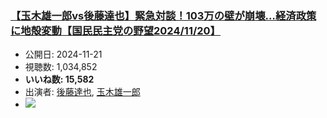### [【玉木雄一郎vs後藤達也】緊急対談！103万の壁が崩壊…経済政策に地殻変動【国民民主党の野望2024/11/20】](https://www.youtube.com/watch?v=F4WmVdF4M8c)
-   公開日: 2024-11-21
-   視聴数: 1,034,852
-   **いいね数: 15,582**
-   出演者: [後藤達也](/rehacq_fan/people/後藤達也 "wikilink"), [玉木雄一郎](/rehacq_fan/people/玉木雄一郎 "wikilink")
- [![](https://img.youtube.com/vi/F4WmVdF4M8c/hqdefault.jpg)](https://www.youtube.com/watch?v=F4WmVdF4M8c)
